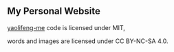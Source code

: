 ## My Personal Website

[yaolifeng-me](yaolifeng-me.vercel.app) code is licensed under MIT,

words and images are licensed under CC BY-NC-SA 4.0.

